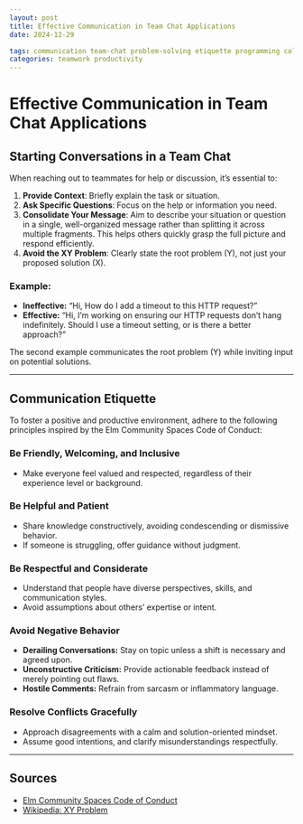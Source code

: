 ```yaml
---
layout: post
title: Effective Communication in Team Chat Applications
date: 2024-12-29

tags: communication team-chat problem-solving etiquette programming collaboration
categories: teamwork productivity
---
```


# Effective Communication in Team Chat Applications

## Starting Conversations in a Team Chat

When reaching out to teammates for help or discussion, it’s essential to:

1. **Provide Context**: Briefly explain the task or situation.
2. **Ask Specific Questions**: Focus on the help or information you need.
3. **Consolidate Your Message**: Aim to describe your situation or question in a single, well-organized message rather than splitting it across multiple fragments. This helps others quickly grasp the full picture and respond efficiently.
4. **Avoid the XY Problem**: Clearly state the root problem (Y), not just your proposed solution (X).


### Example:

- **Ineffective:** “Hi, How do I add a timeout to this HTTP request?”
- **Effective:** “Hi, I’m working on ensuring our HTTP requests don’t hang indefinitely. Should I use a timeout setting, or is there a better approach?”

The second example communicates the root problem (Y) while inviting input on potential solutions.

---

## Communication Etiquette

To foster a positive and productive environment, adhere to the following principles inspired by the Elm Community Spaces Code of Conduct:

### Be Friendly, Welcoming, and Inclusive
- Make everyone feel valued and respected, regardless of their experience level or background.

### Be Helpful and Patient
- Share knowledge constructively, avoiding condescending or dismissive behavior.
- If someone is struggling, offer guidance without judgment.

### Be Respectful and Considerate
- Understand that people have diverse perspectives, skills, and communication styles.
- Avoid assumptions about others’ expertise or intent.

### Avoid Negative Behavior
- **Derailing Conversations:** Stay on topic unless a shift is necessary and agreed upon.
- **Unconstructive Criticism:** Provide actionable feedback instead of merely pointing out flaws.
- **Hostile Comments:** Refrain from sarcasm or inflammatory language.

### Resolve Conflicts Gracefully
- Approach disagreements with a calm and solution-oriented mindset.
- Assume good intentions, and clarify misunderstandings respectfully.

---

## Sources

- [Elm Community Spaces Code of Conduct](https://github.com/elm-community/discussions/blob/master/code-of-conduct.md)
- [Wikipedia: XY Problem](https://en.wikipedia.org/wiki/XY_problem)
